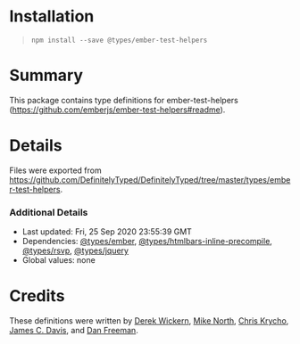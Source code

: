 # Installation
> `npm install --save @types/ember-test-helpers`

# Summary
This package contains type definitions for ember-test-helpers (https://github.com/emberjs/ember-test-helpers#readme).

# Details
Files were exported from https://github.com/DefinitelyTyped/DefinitelyTyped/tree/master/types/ember-test-helpers.

### Additional Details
 * Last updated: Fri, 25 Sep 2020 23:55:39 GMT
 * Dependencies: [@types/ember](https://npmjs.com/package/@types/ember), [@types/htmlbars-inline-precompile](https://npmjs.com/package/@types/htmlbars-inline-precompile), [@types/rsvp](https://npmjs.com/package/@types/rsvp), [@types/jquery](https://npmjs.com/package/@types/jquery)
 * Global values: none

# Credits
These definitions were written by [Derek Wickern](https://github.com/dwickern), [Mike North](https://github.com/mike-north), [Chris Krycho](https://github.com/chriskrycho), [James C. Davis](https://github.com/jamescdavis), and [Dan Freeman](https://github.com/dfreeman).
